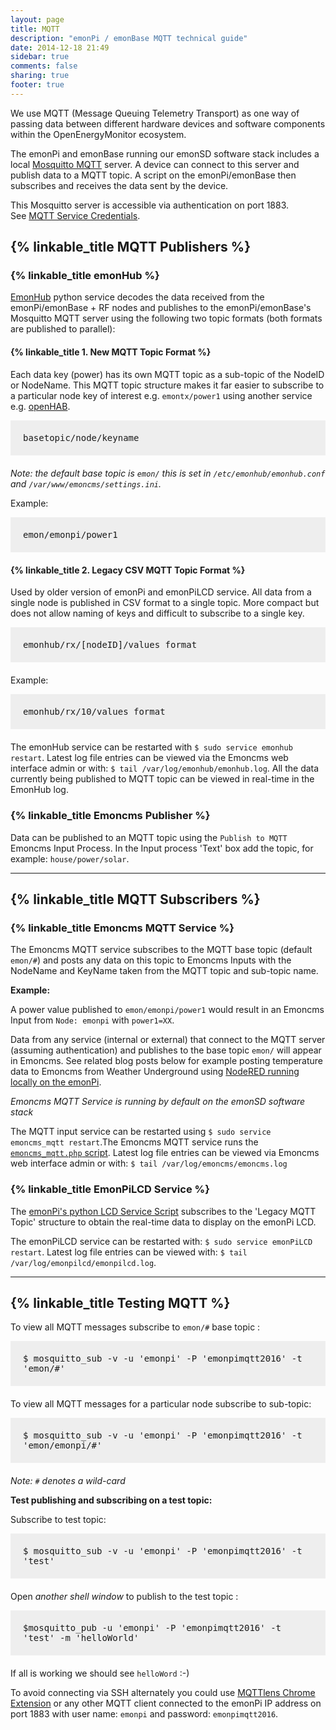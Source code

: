 ```yaml
---
layout: page
title: MQTT
description: "emonPi / emonBase MQTT technical guide"
date: 2014-12-18 21:49
sidebar: true
comments: false
sharing: true
footer: true
---
```


<style>.code {font-family:monospace; font-size:14px; background-color: #eee; padding: 20px; margin-bottom:20px}</style>

We use MQTT (Message Queuing Telemetry Transport) as one way of passing data between different hardware devices and software components within the OpenEnergyMonitor ecosystem.

The emonPi and emonBase running our emonSD software stack includes a local [Mosquitto MQTT](http://mosquitto.org/) server. A device can connect to this server and publish data to a MQTT topic. A script on the emonPi/emonBase then subscribes and receives the data sent by the device.

This Mosquitto server is accessible via authentication on port 1883.<br>See [MQTT Service Credentials](/technical/credentials#mqtt).

## {% linkable_title MQTT Publishers %}

### {% linkable_title emonHub %}

[EmonHub](https://github.com/openenergymonitor/emonhub) python service decodes the data received from the emonPi/emonBase + RF nodes and publishes to the emonPi/emonBase's Mosquitto MQTT server using the following two topic formats (both formats are published to parallel):

#### {% linkable_title 1. New MQTT Topic Format %}

Each data key (power) has its own MQTT topic as a sub-topic of the NodeID or NodeName. This MQTT topic structure makes it far easier to subscribe to a particular node key of interest e.g. `emontx/power1` using another service e.g. [openHAB](/integrations/openhab).

<div class="code">basetopic/node/keyname</div>

*Note: the default base topic is `emon/` this is set in `/etc/emonhub/emonhub.conf` and `/var/www/emoncms/settings.ini`.*

Example:

<div class="code">emon/emonpi/power1</div>

#### {% linkable_title 2. Legacy CSV MQTT Topic Format %}

Used by older version of emonPi and emonPiLCD service. All data from a single node is published in CSV format to a single topic. More compact but does not allow naming of keys and difficult to subscribe to a single key.

<div class="code">emonhub/rx/[nodeID]/values format</div>

Example:

<div class="code">emonhub/rx/10/values format</div>

The emonHub service can be restarted with `$ sudo service emonhub restart`.
Latest log file entries can be viewed via the Emoncms web interface admin or with: `$ tail /var/log/emonhub/emonhub.log`. All the data currently being published to MQTT topic can be viewed in real-time in the EmonHub log.

### {% linkable_title Emoncms Publisher %}

Data can be published to an MQTT topic using the `Publish to MQTT` Emoncms Input Process. In the Input process 'Text' box add the topic, for example: `house/power/solar`.

***

## {% linkable_title MQTT Subscribers %}

### {% linkable_title Emoncms MQTT Service %}

The Emoncms MQTT service subscribes to the MQTT base topic (default `emon/#`) and posts any data on this topic to Emoncms Inputs with the NodeName and KeyName taken from the MQTT topic and sub-topic name.

**Example:**

A power value published to `emon/emonpi/power1` would result in an Emoncms Input from `Node: emonpi` with `power1=XX`.

Data from any service (internal or external) that connect to the MQTT server (assuming authentication) and publishes to the base topic `emon/` will appear in Emoncms. See related blog posts below for example posting temperature data to Emoncms from Weather Underground using [NodeRED running locally on the emonPi](/integrations/nodered).

*Emoncms MQTT Service is running by default on the emonSD software stack*

The MQTT input service can be restarted using `$ sudo service emoncms_mqtt restart`.The Emoncms MQTT service runs the [`emoncms_mqtt.php` script](https://github.com/emoncms/emoncms/tree/master/scripts/services/emoncms_mqtt).
Latest log file entries can be viewed via Emoncms web interface admin or with: `$ tail /var/log/emoncms/emoncms.log`

### {% linkable_title EmonPiLCD Service %}

The [emonPi's python LCD Service Script](https://github.com/openenergymonitor/emonpi/blob/master/lcd/emonPiLCD.py) subscribes to the 'Legacy MQTT Topic' structure to obtain the real-time data to display on the emonPi LCD.

The emonPiLCD service can be restarted with: `$ sudo service emonPiLCD restart`.
Latest log file entries can be viewed with: `$ tail /var/log/emonpilcd/emonpilcd.log`.

***

## {% linkable_title Testing MQTT %}

To view all MQTT messages subscribe to  `emon/#` base topic :

<div class="code">$ mosquitto_sub -v -u 'emonpi' -P 'emonpimqtt2016' -t 'emon/#'</div>

To view all MQTT messages for a particular node subscribe to sub-topic:

<div class="code">$ mosquitto_sub -v -u 'emonpi' -P 'emonpimqtt2016' -t 'emon/emonpi/#'</div>

*Note: `#` denotes a wild-card*

**Test publishing and subscribing on a test topic:**

Subscribe to test topic:

<div class="code">$ mosquitto_sub -v -u 'emonpi' -P 'emonpimqtt2016' -t 'test'</div>

Open *another shell window* to publish to the test topic :

<div class="code">$mosquitto_pub -u 'emonpi' -P 'emonpimqtt2016' -t 'test' -m 'helloWorld'</div>

If all is working we should see `helloWord` :-)


To avoid connecting via SSH alternately you could use [MQTTlens Chrome Extension](https://chrome.google.com/webstore/detail/mqttlens/hemojaaeigabkbcookmlgmdigohjobjm?hl=en) or any other MQTT client connected to the emonPi IP address on port 1883 with user name: `emonpi` and password: `emonpimqtt2016`.
